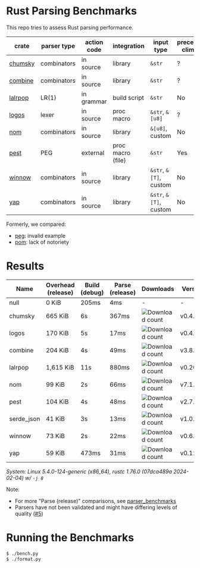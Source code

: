 # Rust Parsing Benchmarks

This repo tries to assess Rust parsing performance.

| crate     | parser type | action code | integration        | input type             | precedence climbing | parameterized rules | streaming input |
|-----------|-------------|-------------|--------------------|------------------------|---------------------|---------------------|-----------------|
| [chumsky] | combinators | in source   | library            | `&str`                 | ?                   | ?                   | ?               |
| [combine] | combinators | in source   | library            | `&str`                 | ?                   | ?                   | ?               |
| [lalrpop] | LR(1)       | in grammar  | build script       | `&str`                 | No                  | Yes                 | No              |
| [logos]   | lexer       | in source   | proc macro         | `&str`, `&[u8]`        | ?                   | ?                   | ?               |
| [nom]     | combinators | in source   | library            | `&[u8]`, custom        | No                  | Yes                 | Yes             |
| [pest]    | PEG         | external    | proc macro (file)  | `&str`                 | Yes                 | No                  | No              |
| [winnow]  | combinators | in source   | library            | `&str`, `&[T]`, custom | No                  | Yes                 | Yes             |
| [yap]     | combinators | in source   | library            | `&str`, `&[T]`, custom | No                  | Yes                 | ?               |

Formerly, we compared:
- [peg]: invalid example
- [pom]: lack of notoriety

# Results

Name | Overhead (release) | Build (debug) | Parse (release) | Downloads | Version
-----|--------------------|---------------|-----------------|-----------|--------
null | 0 KiB | 205ms | 4ms | - | -
chumsky | 665 KiB | 6s | 367ms | ![Download count](https://img.shields.io/crates/dr/ariadne) | v0.4.0
logos | 170 KiB | 5s | 17ms | ![Download count](https://img.shields.io/crates/dr/ariadne) | v0.4.0
combine | 204 KiB | 4s | 49ms | ![Download count](https://img.shields.io/crates/dr/combine) | v3.8.1
lalrpop | 1,615 KiB | 11s | 880ms | ![Download count](https://img.shields.io/crates/dr/lalrpop-util) | v0.20.0
nom | 99 KiB | 2s | 66ms | ![Download count](https://img.shields.io/crates/dr/nom) | v7.1.3
pest | 104 KiB | 4s | 48ms | ![Download count](https://img.shields.io/crates/dr/pest) | v2.7.6
serde_json | 41 KiB | 3s | 13ms | ![Download count](https://img.shields.io/crates/dr/serde_json) | v1.0.113
winnow | 73 KiB | 2s | 22ms | ![Download count](https://img.shields.io/crates/dr/winnow) | v0.6.0
yap | 59 KiB | 473ms | 31ms | ![Download count](https://img.shields.io/crates/dr/yap) | v0.12.0

*System: Linux 5.4.0-124-generic (x86_64), rustc 1.76.0 (07dca489a 2024-02-04) w/ `-j 8`*

Note:
- For more "Parse (release)" comparisons, see [parser_benchmarks](https://github.com/rust-bakery/parser_benchmarks)
- Parsers have not been validated and might have differing levels of quality ([#5](https://github.com/epage/parse-benchmarks-rs/issues/5))

# Running the Benchmarks

```bash
$ ./bench.py
$ ./format.py
```

[chumsky]: https://github.com/zesterer/chumsky
[combine]: https://github.com/Marwes/combine
[lalrpop]: https://github.com/lalrpop/lalrpop
[logos]: https://github.com/maciejhirsz/logos
[nom]: https://github.com/geal/nom
[peg]: https://github.com/kevinmehall/rust-peg
[pest]: https://github.com/pest-parser/pest
[pom]: https://github.com/j-f-liu/pom
[winnow]: https://github.com/winnow-rs/winnow
[yap]: https://github.com/jsdw/yap
